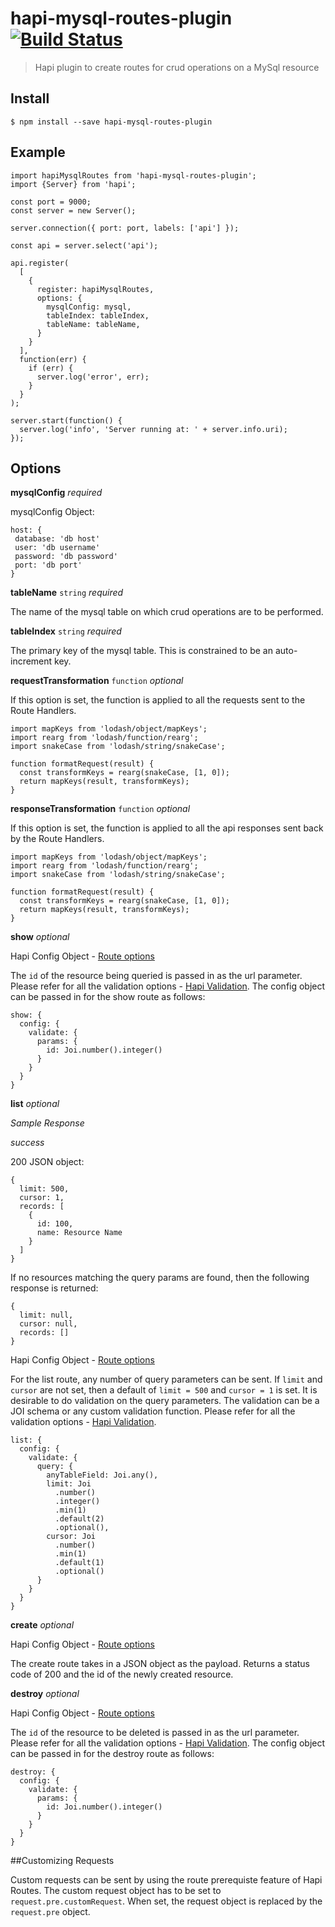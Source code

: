 # hapi-mysql-routes-plugin [![Build Status](https://travis-ci.org/CascadeEnergy/hapi-mysql-routes-plugin.svg)](https://travis-ci.org/CascadeEnergy/hapi-mysql-routes-plugin)

> Hapi plugin to create routes for crud operations on a MySql resource


## Install

```
$ npm install --save hapi-mysql-routes-plugin
```

## Example

```
import hapiMysqlRoutes from 'hapi-mysql-routes-plugin';
import {Server} from 'hapi';

const port = 9000;
const server = new Server();

server.connection({ port: port, labels: ['api'] });

const api = server.select('api');

api.register(
  [
    {
      register: hapiMysqlRoutes,
      options: {
        mysqlConfig: mysql,
        tableIndex: tableIndex,
        tableName: tableName,
      }
    }
  ],
  function(err) {
    if (err) {
      server.log('error', err);
    }
  }
);

server.start(function() {
  server.log('info', 'Server running at: ' + server.info.uri);
});
```

## Options

**mysqlConfig** _required_

mysqlConfig Object:

```
host: {
 database: 'db host'
 user: 'db username'
 password: 'db password'
 port: 'db port'
}
```

**tableName** `string` _required_

The name of the mysql table on which crud operations are to be performed.

**tableIndex** `string` _required_

The primary key of the mysql table. This is constrained to be an auto-increment key.

**requestTransformation** `function` _optional_

If this option is set, the function is applied to all the requests sent to the Route Handlers.
```
import mapKeys from 'lodash/object/mapKeys';
import rearg from 'lodash/function/rearg';
import snakeCase from 'lodash/string/snakeCase';

function formatRequest(result) {
  const transformKeys = rearg(snakeCase, [1, 0]);
  return mapKeys(result, transformKeys);
}
```
**responseTransformation** `function` _optional_

If this option is set, the function is applied to all the api responses sent back by the Route Handlers.
```
import mapKeys from 'lodash/object/mapKeys';
import rearg from 'lodash/function/rearg';
import snakeCase from 'lodash/string/snakeCase';

function formatRequest(result) {
  const transformKeys = rearg(snakeCase, [1, 0]);
  return mapKeys(result, transformKeys);
}
```

**show** _optional_

Hapi Config Object - [Route options](http://hapijs.com/api#route-options)

The `id` of the resource being queried is passed in as the url parameter. Please refer for all the validation options -  [Hapi Validation](http://hapijs.com/tutorials/validation). The config object can be passed in for the show route as follows:

```
show: {
  config: {
    validate: {
      params: {
        id: Joi.number().integer()
      }
    }
  }
}
```

**list** _optional_

_Sample Response_ 

_success_

200 JSON object:

```
{
  limit: 500,
  cursor: 1,
  records: [
    {
      id: 100,
      name: Resource Name
    }
  ]
}
```

If no resources matching the query params are found, then the following response is returned:

```
{
  limit: null,
  cursor: null,
  records: []
}
```


Hapi Config Object - [Route options](http://hapijs.com/api#route-options)

For the list route, any number of query parameters can be sent. If `limit` and `cursor` are not set, then a default of `limit = 500` and `cursor = 1` is set. It is desirable to do validation on the query parameters. The validation can be a JOI schema or any custom validation function. Please refer for all the validation options -  [Hapi Validation](http://hapijs.com/tutorials/validation).

```
list: {
  config: {
    validate: {
      query: {
        anyTableField: Joi.any(),
        limit: Joi
          .number()
          .integer()
          .min(1)
          .default(2)
          .optional(),
        cursor: Joi
          .number()
          .min(1)
          .default(1)
          .optional()
      }
    }
  }
}
```

**create** _optional_

Hapi Config Object - [Route options](http://hapijs.com/api#route-options)

The create route takes in a JSON object as the payload. Returns a status code of 200 and the id of the newly created resource.  

**destroy** _optional_

Hapi Config Object - [Route options](http://hapijs.com/api#route-options)

The `id` of the resource to be deleted is passed in as the url parameter. Please refer for all the validation options -  [Hapi Validation](http://hapijs.com/tutorials/validation). The config object can be passed in for the destroy route as follows:

```
destroy: {
  config: {
    validate: {
      params: {
        id: Joi.number().integer()
      }
    }
  }
}
```

##Customizing Requests

Custom requests can be sent by using the route prerequiste feature of Hapi Routes. The custom request object has to be set to `request.pre.customRequest`. When set, the request object is replaced by the `request.pre` object.




